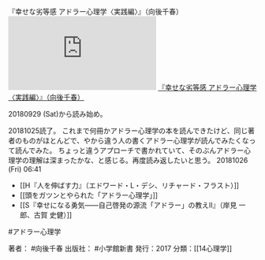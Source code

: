 『幸せな劣等感 アドラー心理学〈実践編〉』（向後千春）
[![](https://gyazo.com/d2199bdcb54e350a4351776525be554c.img)](http://www.amazon.co.jp/幸せな劣等感-〜アドラー心理学%E3%80%88実践編〉〜（小学館新書）-向後千春-ebook/dp/B01N4U5LW7/ref=mp_s_a_1_1?__mk_ja_JP=カタカナ&qid=1540595518&sr=8-1&pi=AC_SX236_SY340_QL65&keywords=幸せな劣等感)
[『幸せな劣等感 アドラー心理学〈実践編〉』（向後千春）](https://www.amazon.co.jp/幸せな劣等感-〜アドラー心理学〈実践編〉〜（小学館新書）-向後千春-ebook/dp/B01N4U5LW7/ref=mp_s_a_1_1?__mk_ja_JP=カタカナ&qid=1540595518&sr=8-1&pi=AC_SX236_SY340_QL65&keywords=幸せな劣等感)

20180929 (Sat)から読み始め。

20181025読了。
これまで何冊かアドラー心理学の本を読んできたけど、同じ著者のものがほとんどで、やから違う人の書くアドラー心理学が読んでみたくなって読んでみた。
ちょっと違うアプローチで書かれていて、そのぶんアドラー心理学の理解は深まったかな、と感じる。再度読み返したいと思う。
20181026 (Fri) 06:41

- [[H『人を伸ばす力』（エドワード・L・デシ、リチャード・フラスト）]]
- [[頭をガツンとやられた「アドラー心理学」]]
- [[S『幸せになる勇気――自己啓発の源流「アドラー」の教えII』（岸見 一郎、古賀 史健）]]

#アドラー心理学 

著者： #向後千春
出版社： #小学館新書
発行：2017
分類：[[14心理学]]